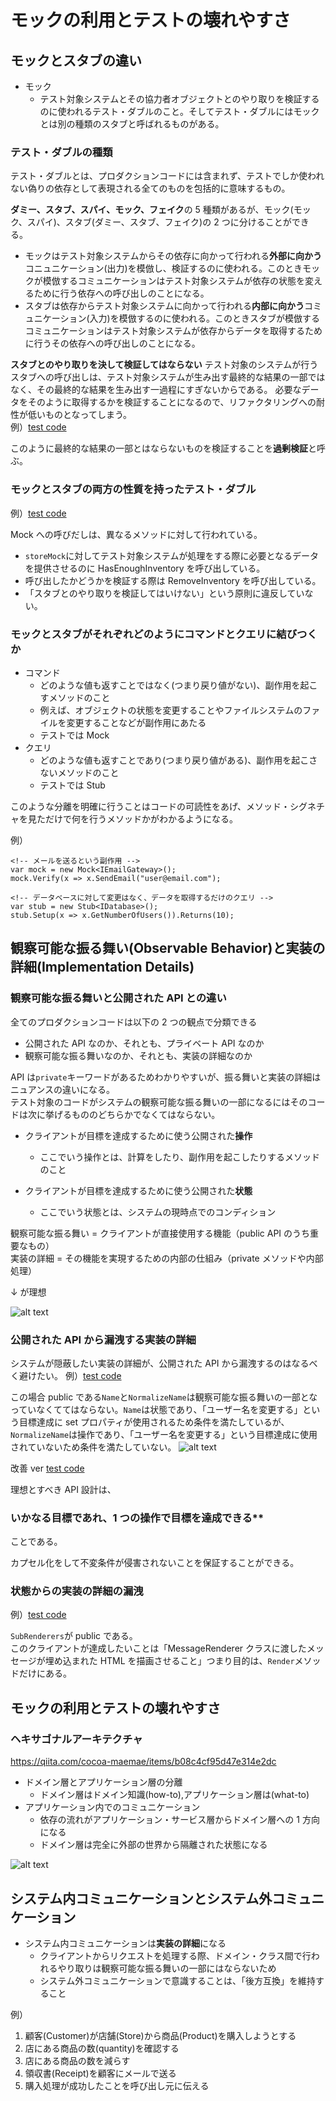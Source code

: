 # モックの利用とテストの壊れやすさ

## モックとスタブの違い

- モック
  - テスト対象システムとその協力者オブジェクトとのやり取りを検証するのに使われるテスト・ダブルのこと。そしてテスト・ダブルにはモックとは別の種類のスタブと呼ばれるものがある。

### テスト・ダブルの種類

テスト・ダブルとは、プロダクションコードには含まれず、テストでしか使われない偽りの依存として表現される全てのものを包括的に意味するもの。

**ダミー、スタブ、スパイ、モック、フェイク**の 5 種類があるが、モック(モック、スパイ)、スタブ(ダミー、スタブ、フェイク)の 2 つに分けることができる。

- モックはテスト対象システムからその依存に向かって行われる**外部に向かう**コニュニケーション(出力)を模倣し、検証するのに使われる。このときモックが模倣するコミュニケーションはテスト対象システムが依存の状態を変えるために行う依存への呼び出しのことになる。
- スタブは依存からテスト対象システムに向かって行われる**内部に向かう**コミュニケーション(入力)を模倣するのに使われる。このときスタブが模倣するコミュニケーションはテスト対象システムが依存からデータを取得するために行うその依存への呼び出しのことになる。

**スタブとのやり取りを決して検証してはならない**
テスト対象のシステムが行うスタブへの呼び出しは、テスト対象システムが生み出す最終的な結果の一部ではなく、その最終的な結果を生み出す一過程にすぎないからである。
必要なデータをそのように取得するかを検証することになるので、リファクタリングへの耐性が低いものとなってしまう。<br>
例）[test code](./sample5.3.java)

このように最終的な結果の一部とはならないものを検証することを**過剰検証**と呼ぶ。

### モックとスタブの両方の性質を持ったテスト・ダブル

例）[test code](./sample5.4.java)

Mock への呼びだしは、異なるメソッドに対して行われている。

- `storeMock`に対してテスト対象システムが処理をする際に必要となるデータを提供させるのに HasEnoughInventory を呼び出している。
- 呼び出したかどうかを検証する際は RemoveInventory を呼び出している。
- 「スタブとのやり取りを検証してはいけない」という原則に違反していない。

### モックとスタブがそれぞれどのようにコマンドとクエリに結びつくか

- コマンド
  - どのような値も返すことではなく(つまり戻り値がない)、副作用を起こすメソッドのこと
  - 例えば、オブジェクトの状態を変更することやファイルシステムのファイルを変更することなどが副作用にあたる
  - テストでは Mock
- クエリ
  - どのような値も返すことであり(つまり戻り値がある)、副作用を起こさないメソッドのこと
  - テストでは Stub

このような分離を明確に行うことはコードの可読性をあげ、メソッド・シグネチャを見ただけで何を行うメソッドかがわかるようになる。

例）

```
<!-- メールを送るという副作用 -->
var mock = new Mock<IEmailGateway>();
mock.Verify(x => x.SendEmail("user@email.com");
```

```
<!-- データベースに対して変更はなく、データを取得するだけのクエリ -->
var stub = new Stub<IDatabase>();
stub.Setup(x => x.GetNumberOfUsers()).Returns(10);
```

## 観察可能な振る舞い(Observable Behavior)と実装の詳細(Implementation Details)

### 観察可能な振る舞いと公開された API との違い

全てのプロダクションコードは以下の 2 つの観点で分類できる

- 公開された API なのか、それとも、プライベート API なのか
- 観察可能な振る舞いなのか、それとも、実装の詳細なのか

API は`private`キーワードがあるためわかりやすいが、振る舞いと実装の詳細はニュアンスの違いになる。<br>
テスト対象のコードがシステムの観察可能な振る舞いの一部になるにはそのコードは次に挙げるもののどちらかでなくてはならない。

- クライアントが目標を達成するために使う公開された**操作**
  - ここでいう操作とは、計算をしたり、副作用を起こしたりするメソッドのこと
- クライアントが目標を達成するために使う公開された**状態**

  - ここでいう状態とは、システムの現時点でのコンディション

観察可能な振る舞い = クライアントが直接使用する機能（public API のうち重要なもの）<br>
実装の詳細 = その機能を実現するための内部の仕組み（private メソッドや内部処理）

↓ が理想

![alt text](<スクリーンショット 2025-01-11 15.46.53.png>)

### 公開された API から漏洩する実装の詳細

システムが隠蔽したい実装の詳細が、公開された API から漏洩するのはなるべく避けたい。
例）[test code](./sample5.5.java)

この場合 public である`Name`と`NormalizeName`は観察可能な振る舞いの一部となっていなくててはならない。`Name`は状態であり、「ユーザー名を変更する」という目標達成に set プロパティが使用されるため条件を満たしているが、`NormalizeName`は操作であり、「ユーザー名を変更する」という目標達成に使用されていないため条件を満たしていない。
![alt text](<スクリーンショット 2025-01-11 16.02.06.png>)

改善 ver
[test code](./sample5.6.java)

理想とすべき API 設計は、<h3>いかなる目標であれ、1 つの操作で目標を達成できる\*\*</h3>ことである。

カプセル化をして不変条件が侵害されないことを保証することができる。

### 状態からの実装の詳細の漏洩

例）[test code](./sample5.7.java)

`SubRenderers`が public である。<br>
このクライアントが達成したいことは「MessageRenderer クラスに渡したメッセージが埋め込まれた HTML を描画させること」つまり目的は、`Render`メソッドだけにある。

## モックの利用とテストの壊れやすさ

### ヘキサゴナルアーキテクチャ

https://qiita.com/cocoa-maemae/items/b08c4cf95d47e314e2dc

- ドメイン層とアプリケーション層の分離
  - ドメイン層はドメイン知識(how-to),アプリケーション層は(what-to)
- アプリケーション内でのコミュニケーション
  - 依存の流れがアプリケーション・サービス層からドメイン層への 1 方向になる
  - ドメイン層は完全に外部の世界から隔離された状態になる

![alt text](<スクリーンショット 2025-01-11 16.45.35.png>)

## システム内コミュニケーションとシステム外コミュニケーション

- システム内コミュニケーションは**実装の詳細**になる
  - クライアントからリクエストを処理する際、ドメイン・クラス間で行われるやり取りは観察可能な振る舞いの一部にはならないため
  - システム外コミュニケーションで意識することは、「後方互換」を維持すること

例）

1. 顧客(Customer)が店舗(Store)から商品(Product)を購入しようとする
2. 店にある商品の数(quantity)を確認する
3. 店にある商品の数を減らす
4. 領収書(Receipt)を顧客にメールで送る
5. 購入処理が成功したことを呼び出し元に伝える

